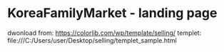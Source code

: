 # KoreaFamilyMarket - landing page
dwonload from: https://colorlib.com/wp/template/selling/
templet: file:///C:/Users/user/Desktop/selling/templet_sample.html

